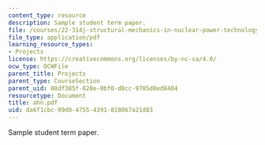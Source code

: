 ```yaml
---
content_type: resource
description: Sample student term paper.
file: /courses/22-314j-structural-mechanics-in-nuclear-power-technology-fall-2006/da6f1cbc99d047554391818067a21d83_ahn.pdf
file_type: application/pdf
learning_resource_types:
- Projects
license: https://creativecommons.org/licenses/by-nc-sa/4.0/
ocw_type: OCWFile
parent_title: Projects
parent_type: CourseSection
parent_uid: 08df385f-028e-0bf0-d8cc-9705d0ed8484
resourcetype: Document
title: ahn.pdf
uid: da6f1cbc-99d0-4755-4391-818067a21d83
---
```

Sample student term paper.